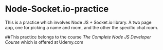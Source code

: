 # Node-Socket.io-practice
This is a practice which involves Node JS + Socket.io library. A two page app, one for picking a name and room, and the other 
the specific chat room. 

##This practice belongs to the course _The Complete Node JS Developer Course_ which is offered at Udemy.com
